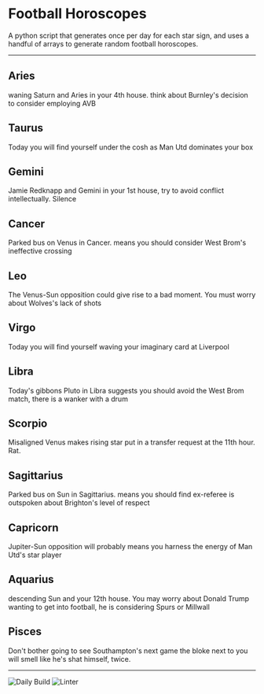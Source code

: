 # Football Horoscopes

A python script that generates once per day for each star sign, and uses a handful of arrays to generate random football horoscopes.

---

<!-- horoscopes_item starts -->
<h2>Aries</h2><p>waning Saturn and Aries in your 4th house. think about Burnley's decision to consider employing AVB</p><h2>Taurus</h2><p>Today you will find yourself under the cosh as Man Utd dominates your box</p><h2>Gemini</h2><p>Jamie Redknapp and Gemini in your 1st house, try to avoid conflict intellectually. Silence</p><h2>Cancer</h2><p>Parked bus on Venus in Cancer. means you should consider West Brom's ineffective crossing</p><h2>Leo</h2><p>The Venus-Sun opposition could give rise to a bad moment. You must worry about Wolves's lack of shots</p><h2>Virgo</h2><p>Today you will find yourself waving your imaginary card at Liverpool</p><h2>Libra</h2><p>Today's gibbons Pluto in Libra suggests you should avoid the West Brom match, there is a wanker with a drum</p><h2>Scorpio</h2><p>Misaligned Venus makes rising star put in a transfer request at the 11th hour. Rat.</p><h2>Sagittarius</h2><p>Parked bus on Sun in Sagittarius. means you should find ex-referee is outspoken about Brighton's level of respect</p><h2>Capricorn</h2><p>Jupiter-Sun opposition will probably means you harness the energy of Man Utd's star player</p><h2>Aquarius</h2><p>descending Sun and your 12th house. You may worry about Donald Trump wanting to get into football, he is considering Spurs or Millwall</p><h2>Pisces</h2><p>Don't bother going to see Southampton's next game the bloke next to you will smell like he's shat himself, twice.</p>
<!-- horoscopes_item ends -->

---

![Daily Build](https://github.com/MatBenfield/horofootball.thechels.uk/workflows/Daily%20Build/badge.svg) ![Linter](https://github.com/MatBenfield/horofootball.thechels.uk/workflows/Linter/badge.svg)
